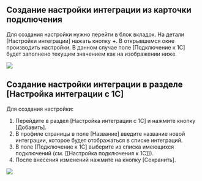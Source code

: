 ## Создание настройки интеграции из карточки подключения[](https://samarasoft.com/docs/1c-connector/user-guide/creation-integration-setting/#%D1%81%D0%BE%D0%B7%D0%B4%D0%B0%D0%BD%D0%B8%D0%B5-%D0%BD%D0%B0%D1%81%D1%82%D1%80%D0%BE%D0%B9%D0%BA%D0%B8-%D0%B8%D0%BD%D1%82%D0%B5%D0%B3%D1%80%D0%B0%D1%86%D0%B8%D0%B8-%D0%B8%D0%B7-%D0%BA%D0%B0%D1%80%D1%82%D0%BE%D1%87%D0%BA%D0%B8-%D0%BF%D0%BE%D0%B4%D0%BA%D0%BB%D1%8E%D1%87%D0%B5%D0%BD%D0%B8%D1%8F)

Для создания настройки нужно перейти в блок вкладок. На детали [Настройки интеграции] нажать кнопку **+**. В открывшемся окне производить настройки. В данном случае поле [Подключение к 1С] будет заполнено текущим значением как на изображении ниже.

![](https://samarasoft.com/wp-content/uploads/2017/11/1Caddnewint.png)

## Создание настройки интеграции в разделе [Настройка интеграции с 1С]
Для создания настройки:

1. Перейдите в раздел [Настройка интеграции с 1С] и нажмите кнопку [Добавить].
2. В профиле страницы в поле [Название] введите название новой интеграции, которое будет отображаться в списке интеграций.
3. В поле [Подключение к 1С] выберите из списка имеющихся подключений (см. [[Настройка подключения к 1С]]).
4. После внесения изменений нажмите на кнопку [Сохранить].

![](https://samarasoft.com/wp-content/uploads/2017/11/1Caddnewints.png)